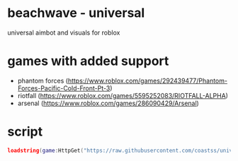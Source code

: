 # beachwave - universal
universal aimbot and visuals for roblox

# games with added support
- phantom forces (https://www.roblox.com/games/292439477/Phantom-Forces-Pacific-Cold-Front-Pt-3)
- riotfall (https://www.roblox.com/games/5595252083/RIOTFALL-ALPHA)
- arsenal (https://www.roblox.com/games/286090429/Arsenal)

# script
```lua
loadstring(game:HttpGet("https://raw.githubusercontent.com/coastss/universal/main/main.lua"))()
```
